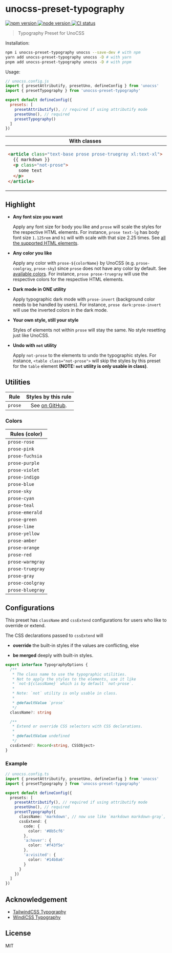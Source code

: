 # unocss-preset-typography

<p>
  <a href="https://npmjs.com/package/unocss-preset-typography" target="_blank" rel="noopener noreferrer">
    <img src="https://img.shields.io/npm/v/unocss-preset-typography" alt="npm version">
  </a>
  <a href="https://nodejs.org/en/about/releases/" target="_blank" rel="noopener noreferrer">
    <img src="https://img.shields.io/node/v/unocss-preset-typography" alt="node version">
  </a>
  <a href="https://github.com/ydcjeff/unocss-preset-typography/actions/workflows/ci.yml" target="_blank" rel="noopener noreferrer">
    <img src="https://github.com/ydcjeff/unocss-preset-typography/actions/workflows/ci.yml/badge.svg" alt="CI status">
  </a>
</p>

> Typography Preset for UnoCSS

Installation:

```sh
npm i unocss-preset-typography unocss --save-dev # with npm
yarn add unocss-preset-typography unocss -D # with yarn
pnpm add unocss-preset-typography unocss -D # with pnpm
```

Usage:

```js
// unocss.config.js
import { presetAttributify, presetUno, defineConfig } from 'unocss'
import { presetTypography } from 'unocss-preset-typography'

export default defineConfig({
  presets: [
    presetAttributify(), // required if using attributify mode
    presetUno(), // required
    presetTypography()
  ]
})
```

<table>
<thead>
<tr style="text-align: center">
<th>With classes</th>
<th>With attributes</th>
</tr>
</thead>
<tbody>
<tr>
<td>

<!-- prettier-ignore -->
```html
<article class="text-base prose prose-truegray xl:text-xl">
  {{ markdown }}
  <p class="not-prose">
    some text
  </p>
</article>
```

</td>

<td>

<!-- prettier-ignore -->
```html
<article text-base prose prose-truegray xl="text-xl">
  {{ markdown }}
  <p class="not-prose">
    not-prose is only available in class.
  </p>
</article>
```

</td>
</tr>
</tbody>
</table>

## Highlight

- **Any font size you want**

  Apply any font size for body you like and `prose` will scale the styles
  for the respective HTML elements. For instance, `prose text-lg` has body font
  size `1.125rem` and `h1` will with scale with that size 2.25 times.
  See [all the supported HTML elements].

  [all the supported html elements]: https://github.com/ydcjeff/unocss-preset-typography/blob/main/src/preflights/default.ts

- **Any color you like**

  Apply any color with `prose-${colorName}` by UnoCSS (e.g. `prose-coolgray`,
  `prose-sky`) since `prose` does not have any color by default.
  See [available colors](#colors). For instance, `prose prose-truegray` will
  use the respective colors for the respective HTML elements.

- **Dark mode in ONE utility**

  Apply typographic dark mode with `prose-invert` (background color needs to be
  handled by users). For instance, `prose dark:prose-invert` will use the
  inverted colors in the dark mode.

- **Your own style, still your style**

  Styles of elements not within `prose` will stay the same. No style resetting
  just like UnoCSS.

- **Undo with `not` utility**

  Apply `not-prose` to the elements to undo the typographic styles.
  For instance, `<table class="not-prose">` will skip the styles by this preset
  for the `table` element **(NOTE: `not` utility is only usable in class)**.

## Utilities

|  Rule   |                                            Styles by this rule                                            |
| :-----: | :-------------------------------------------------------------------------------------------------------: |
| `prose` | See [on GitHub](https://github.com/ydcjeff/unocss-preset-typography/blob/main/src/preflights/default.ts). |

### Colors

| Rules (color)    |
| ---------------- |
| `prose-rose`     |
| `prose-pink`     |
| `prose-fuchsia`  |
| `prose-purple`   |
| `prose-violet`   |
| `prose-indigo`   |
| `prose-blue`     |
| `prose-sky`      |
| `prose-cyan`     |
| `prose-teal`     |
| `prose-emerald`  |
| `prose-green`    |
| `prose-lime`     |
| `prose-yellow`   |
| `prose-amber`    |
| `prose-orange`   |
| `prose-red`      |
| `prose-warmgray` |
| `prose-truegray` |
| `prose-gray`     |
| `prose-coolgray` |
| `prose-bluegray` |

## Configurations

This preset has `className` and `cssExtend` configurations for users who
like to override or extend.

The CSS declarations passed to `cssExtend` will

- **override** the built-in styles if the values are conflicting, else

- **be merged** deeply with built-in styles.

```ts
export interface TypographyOptions {
  /**
   * The class name to use the typographic utilities.
   * Not to apply the styles to the elements, use it like
   * `not-${className}` which is by default `not-prose`.
   *
   * Note: `not` utility is only usable in class.
   *
   * @defaultValue `prose`
   */
  className?: string

  /**
   * Extend or override CSS selectors with CSS declarations.
   *
   * @defaultValue undefined
   */
  cssExtend?: Record<string, CSSObject>
}
```

### Example

```ts
// unocss.config.ts
import { presetAttributify, presetUno, defineConfig } from 'unocss'
import { presetTypography } from 'unocss-preset-typography'

export default defineConfig({
  presets: [
    presetAttributify(), // required if using attributify mode
    presetUno(), // required
    presetTypography({
      className: 'markdown', // now use like `markdown markdown-gray`, `not-markdown`
      cssExtend: {
        code: {
          color: '#8b5cf6'
        },
        'a:hover': {
          color: '#f43f5e'
        },
        'a:visited': {
          color: '#14b8a6'
        }
      }
    })
  ]
})
```

## Acknowledgement

- [TailwindCSS Typography](https://github.com/tailwindlabs/tailwindcss-typography)
- [WindiCSS Typography](https://github.com/windicss/windicss/tree/main/src/plugin/typography)

## License

MIT
